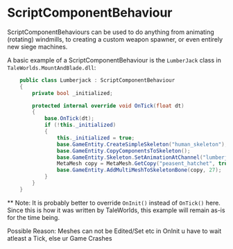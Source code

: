 # ScriptComponentBehaviour

ScriptComponentBehaviours can be used to do anything from animating \(rotating\) windmills, to creating a custom weapon spawner, or even entirely new siege machines.

A basic example of a ScriptComponentBehaviour is the `LumberJack` class in `TaleWorlds.MountAndBlade.dll`:

```csharp
    public class Lumberjack : ScriptComponentBehaviour
    {
        private bool _initialized;

        protected internal override void OnTick(float dt)
        {
            base.OnTick(dt);
            if (!this._initialized)
            {
                this._initialized = true;
                base.GameEntity.CreateSimpleSkeleton("human_skeleton");
                base.GameEntity.CopyComponentsToSkeleton();
                base.GameEntity.Skeleton.SetAnimationAtChannel("lumberjack", 0, 1f, -1f, 0f);
                MetaMesh copy = MetaMesh.GetCopy("peasent_hatchet", true, false);
                base.GameEntity.AddMultiMeshToSkeletonBone(copy, 27);
            }
        }
    }
```

\*\* Note: It is probably better to override `OnInit()` instead of `OnTick()` here. Since this is how it was written by TaleWorlds, this example will remain as-is for the time being.

Possible Reason: Meshes can not be Edited/Set etc in OnInit u have to wait atleast a Tick, else ur Game Crashes

